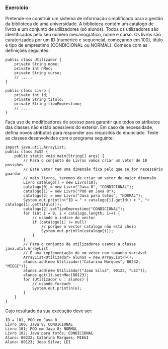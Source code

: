 ### Exercicio

Pretende-se construir um sistema de informação simplificado para a gestão da
biblioteca de uma universidade. A biblioteca contém um catálogo de livros e um
conjunto de utilizadores (só alunos). Todos os utilizadores são identificados pelo seu
número mecanográfico, nome e curso. Os livros são caraterizados por um ID
(numérico e sequencial, começando em 100), título e tipo de empréstimo
(CONDICIONAL ou NORMAL). Comece com as definições seguintes:

    public class Utilizador {
        private String nome;
        private int nMec;
        private String curso;
        // .....
    }

    public class Livro {
        private int id;
        private String titulo;
        private String tipoEmprestimo;
        // .....
    }

Faça uso de modificadores de acesso para garantir que todos os atributos das classes
não estão acessíveis do exterior. Em caso de necessidade, defina novos atributos para
responder aos requisitos do enunciado. Teste as classes desenvolvidas com o programa
seguinte:

    import java.util.ArrayList;
    public class Ex52 {
        public static void main(String[] args) {
            // Para o conjunto de Livros vamos criar um vetor de 10 posições
            // Este vetor tem uma dimensão fixa pelo que se for necessário guardar
            // mais livros, teremos de criar um vetor de maior dimensão.
            Livro catalogo[] = new Livro[10];
            catalogo[0] = new Livro("Java 8", "CONDICIONAL");
            catalogo[1] = new Livro("POO em Java 8");
            catalogo[2] = new Livro("Java para totós", "NORMAL");
            System.out.println("ID = " + catalogo[1].getId() + ", "+ catalogo[1].getTitulo());
            catalogo[2].setTipoEmprestimo("CONDICIONAL");
            for (int i = 0; i < catalogo.length; i++) { 
                // usando o indice do vector
                if (catalogo[i] != null) 
                    // porque o vector catalogo não está cheio
                    System.out.println(catalogo[i]);
                }
            }
            // Para o conjunto de utilizadores usamos a classe java.util.ArrayList
            // É uma implementação de um vetor com tamanho variável
            ArrayList<Utilizador> alunos = new ArrayList<>();
            alunos.add(new Utilizador("Catarina Marques", 80232, "MIEGI"));
            alunos.add(new Utilizador("Joao Silva", 90123, "LEI"));
            alunos.get(1).setnMec(80123);
            for (Utilizador u : alunos) {
                // usando foreach
                System.out.println(u);
            }
        }
    }

Cujo resultado da sua execução deve ser:

    ID = 101, POO em Java 8
    Livro 100; Java 8; CONDICIONAL
    Livro 101; POO em Java 8; NORMAL
    Livro 102; Java para totós; CONDICIONAL
    Aluno: 80232; Catarina Marques; MIEGI
    Aluno: 80123; Joao Silva; LEI
